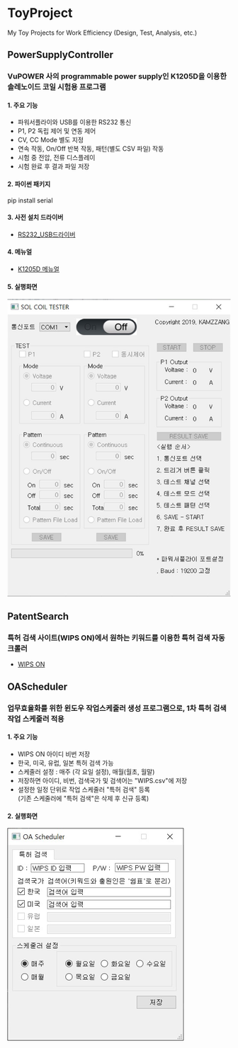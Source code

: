 # ToyProject
My Toy Projects for Work Efficiency (Design, Test, Analysis, etc.)

## PowerSupplyController
### VuPOWER 사의 programmable power supply인 K1205D을 이용한 솔레노이드 코일 시험용 프로그램

#### 1. 주요 기능
* 파워서플라이와 USB를 이용한 RS232 통신
* P1, P2 독립 제어 및 연동 제어
* CV, CC Mode 별도 지정
* 연속 작동, On/Off 반복 작동, 패턴(별도 CSV 파일) 작동
* 시험 중 전압, 전류 디스플레이
* 시험 완료 후 결과 파일 저장

#### 2. 파이썬 패키지
pip install serial

#### 3. 사전 설치 드라이버
* [RS232_USB드라이버](http://www.vupower.com/sub.php?page=demo.php)

#### 4. 메뉴얼
* [K1205D 메뉴얼](http://www.vupower.com/download/K_USB_Manual_Korea_Ver3.2.pdf)

#### 5. 실행화면
![image](./PowerSupplyController/PowerSupplyController.jpg)


## PatentSearch
### 특허 검색 사이트(WIPS ON)에서 원하는 키워드를 이용한 특허 검색 자동 크롤러
* [WIPS ON](https://www.wipson.com/service/mai/main.wips)


## OAScheduler
### 업무효율화를 위한 윈도우 작업스케줄러 생성 프로그램으로, 1차 특허 검색 작업 스케줄러 적용

#### 1. 주요 기능
* WIPS ON 아이디 비번 저장
* 한국, 미국, 유럽, 일본 특허 검색 가능
* 스케줄러 설정 : 매주 (각 요일 설정), 매월(월초, 월말)
* 저장하면 아이디, 비번, 검색국가 및 검색어는 "WIPS.csv"에 저장
* 설정한 일정 단위로 작업 스케줄러 "특허 검색" 등록  
  (기존 스케줄러에 "특허 검색"은 삭제 후 신규 등록)
  
#### 2. 실행화면
![image](./OAScheduler/OAScheduler_screenshot.jpg)
